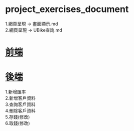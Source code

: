 # project_exercises_document
1.網頁呈現 -> 畫面顯示.md
<br>
2.網頁呈現 -> UBike查詢.md

# [前端](https://github.com/LifanC/project_exercises_client)
# [後端](https://github.com/LifanC/project_exercises_server)

1.新增匯率<br>
2.新增客戶資料<br>
3.查詢客戶資料<br>
4.刪除客戶資料<br>
5.存錢(修改)<br>
6.取錢(修改)<br>

